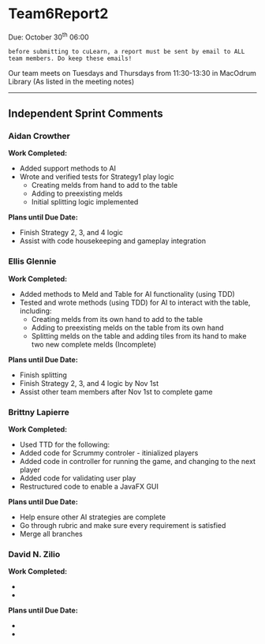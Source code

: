 # Team6Report2

Due: October 30<sup>th</sup> 06:00

    before submitting to cuLearn, a report must be sent by email to ALL team members. Do keep these emails!

Our team meets on Tuesdays and Thursdays from 11:30-13:30 in MacOdrum Library (As listed in the meeting notes)

---

## Independent Sprint Comments

### Aidan Crowther
__Work Completed:__

* Added support methods to AI
* Wrote and verified tests for Strategy1 play logic
    * Creating melds from hand to add to the table
    * Adding to preexisting melds
    * Initial splitting logic implemented

__Plans until Due Date:__

* Finish Strategy 2, 3, and 4 logic
* Assist with code housekeeping and gameplay integration

### Ellis Glennie
__Work Completed:__

* Added methods to Meld and Table for AI functionality (using TDD)
* Tested and wrote methods (using TDD) for AI to interact with the table, including:
    * Creating melds from its own hand to add to the table
    * Adding to preexisting melds on the table from its own hand
    * Splitting melds on the table and adding tiles from its hand to make two new complete melds (Incomplete)

__Plans until Due Date:__

* Finish splitting
* Finish Strategy 2, 3, and 4 logic by Nov 1st
* Assist other team members after Nov 1st to complete game

### Brittny Lapierre
__Work Completed:__

* Used TTD for the following:
* Added code for Scrummy controler - itinialized players
* Added code in controller for running the game, and changing to the next player
* Added code for validating user play
* Restructured code to enable a JavaFX GUI 

__Plans until Due Date:__

* Help ensure other AI strategies are complete
* Go through rubric and make sure every requirement is satisfied
* Merge all branches 

### David N. Zilio
__Work Completed:__

*
*


__Plans until Due Date:__

*
*